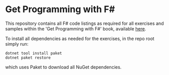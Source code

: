 # Get Programming with F#

This repository contains all F# code listings as required for all exercises and samples within the 'Get Programming with F#' book, available [here]( https://www.manning.com/books/get-programming-with-f-sharp).

To install all dependencies as needed for the exercises, in the repo root simply run:

```dotnet new tool-manifest
dotnet tool install paket
dotnet paket restore
```
 which uses Paket to download all NuGet dependencies.
